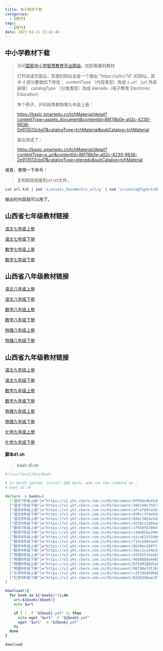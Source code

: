 ```yaml
---
title: 电子教材下载
categories:
  - [教材]
tags:
  - [教材]
date: 2023-04-21 15:41:40
---
```


## 中小学教材下载

>访问[国家中小学智慧教育平台网站](https://basic.smartedu.cn/tchMaterial)，找到需要的教材
>
>打开阅读页面后，页面的网址会是一个类似 "https://a/b/c?d" 的网址。其中 d 部分要做如下修改：
>contentType （内容类型）改成 x_url （url 外部链接）
>catalogType （分类类型）改成 elecedu（电子教育 Electronic Education）
>
>举个例子，沪科技粤教物理九年级上册：
>
>https://basic.smartedu.cn/tchMaterial/detail?contentType=assets_document&contentId=86f78b0e-a02c-4230-9638-2e913512cbd7&catalogType=tchMaterial&subCatalog=tchMaterial
>
>最后改成了：
>
>https://basic.smartedu.cn/tchMaterial/detail?contentType=x_url&contentId=86f78b0e-a02c-4230-9638-2e913512cbd7&catalogType=elecedu&subCatalog=tchMaterial

或者，使用一下命令：

>复制超级链接到url.txt文件，

```bash
cat url.txt | sed 's/assets_document/x_url/g' | sed 's/catalogType=tchMaterial/catalogType=elecedu/g'
```

输出的内容就可以用了。

<!--more-->

## 山西省七年级教材链接

[语文七年级上册](https://basic.smartedu.cn/tchMaterial/detail?contentType=x_url&contentId=8b9c7052-add4-4744-ab04-69d6c180d5d9&catalogType=elecedu&subCatalog=tchMaterial)

[语文七年级下册](https://basic.smartedu.cn/tchMaterial/detail?contentType=x_url&contentId=6b3ec445-9f7b-430c-a246-fc1903ca38b2&catalogType=elecedu&subCatalog=tchMaterial)

[数学七年级上册](https://basic.smartedu.cn/tchMaterial/detail?contentType=x_url&contentId=fa3baef9-8acc-4ae6-88c0-8dd06eff9f6d&catalogType=elecedu&subCatalog=tchMaterial)

[数学七年级下册](https://basic.smartedu.cn/tchMaterial/detail?contentType=x_url&contentId=ae0543a7-8dfd-4a07-a35d-cb1a47029e0b&catalogType=elecedu&subCatalog=tchMaterial)

## 山西省八年级教材链接
[语文八年级上册](https://basic.smartedu.cn/tchMaterial/detail?contentType=x_url&contentId=4f64356a-8df7-4579-9400-e32c9a7f6718&catalogType=elecedu&subCatalog=tchMaterial)

[语文八年级下册](https://basic.smartedu.cn/tchMaterial/detail?contentType=x_url&contentId=8f907d12-14b5-44ba-b042-0ffbc46e085b&catalogType=elecedu&subCatalog=tchMaterial)

[数学八年级上册](https://basic.smartedu.cn/tchMaterial/detail?contentType=x_url&contentId=c6ebaaca-f73a-461e-9fbc-4aa449551207&catalogType=elecedu&subCatalog=tchMaterial)

[数学八年级下册](https://basic.smartedu.cn/tchMaterial/detail?contentType=x_url&contentId=5a20b663-4ceb-4f3e-94c0-ae3c1e22ea8a&catalogType=elecedu&subCatalog=tchMaterial)

[物理八年级上册](https://basic.smartedu.cn/tchMaterial/detail?contentType=x_url&contentId=a4979c4c-b3cf-4ef5-afc8-9f918dc0d9cc&catalogType=elecedu&subCatalog=tchMaterial)

[物理八年级下册](https://basic.smartedu.cn/tchMaterial/detail?contentType=x_url&contentId=3bd13b9e-89fd-4bd1-b718-ac501dae2f59&catalogType=elecedu&subCatalog=tchMaterial)

## 山西省九年级教材链接

[语文九年级上册](https://basic.smartedu.cn/tchMaterial/detail?contentType=x_url&contentId=a8b13ab7-7eef-4dc7-a3c7-8009ba65ce11&catalogType=elecedu&subCatalog=tchMaterial)

[语文九年级下册](https://basic.smartedu.cn/tchMaterial/detail?contentType=x_url&contentId=a45516ee-78ed-46f0-b88b-671174f2a2fe&catalogType=elecedu&subCatalog=tchMaterial)

[数学九年级上册](https://basic.smartedu.cn/tchMaterial/detail?contentType=x_url&contentId=5f7531c8-7330-4e66-9634-e0a2c57ed74a&catalogType=elecedu&subCatalog=tchMaterial)

[数学九年级下册](https://basic.smartedu.cn/tchMaterial/detail?contentType=x_url&contentId=61d015f5-5998-45fa-b114-73aff2e0ed68&catalogType=elecedu&subCatalog=tchMaterial)

[物理九年级上册](https://basic.smartedu.cn/tchMaterial/detail?contentType=x_url&contentId=86f78b0e-a02c-4230-9638-2e913512cbd7&catalogType=elecedu&subCatalog=tchMaterial)

[物理九年级下册](https://basic.smartedu.cn/tchMaterial/detail?contentType=x_url&contentId=861080ae-1bb2-42a8-9725-b5a11b6ae2e9&catalogType=elecedu&subCatalog=tchMaterial)

[化学九年级上册](https://basic.smartedu.cn/tchMaterial/detail?contentType=x_url&contentId=8c419b19-b3a9-4dbf-a8b4-546b7d337528&catalogType=elecedu&subCatalog=tchMaterial)

[化学九年级下册](https://basic.smartedu.cn/tchMaterial/detail?contentType=x_url&contentId=1998204c-f017-4f49-9000-0ba0b93d2a4d&catalogType=elecedu&subCatalog=tchMaterial)

#### 脚本d1.sh

> bash d1.sh 

```bash
#!/usr/local/bin/bash

# In macOS system, install GNU Bash, and run the command as :
# bash d1.sh

declare -A books=(
  ["语文7年级上册"]="https://v1.ykt.cbern.com.cn/65/document/9f996e9b45d847339b4f07d5db80bd43/pdf.pdf"
  ["语文7年级下册"]="https://v1.ykt.cbern.com.cn/65/document/206240c75072408bb343d0c403696efa/pdf.pdf"
  ["语文8年级上册"]="https://v3.ykt.cbern.com.cn/65/document/afce7897a3b44ce48a6daa0f03a06f5a/pdf.pdf"
  ["语文8年级下册"]="https://v3.ykt.cbern.com.cn/65/document/030cc3fde02044ef992260b739792925/pdf.pdf"
  ["语文9年级上册"]="https://v3.ykt.cbern.com.cn/65/document/69ec38b3e3da416ab984ffd76cdec58e/pdf.pdf"
  ["语文9年级下册"]="https://v2.ykt.cbern.com.cn/65/document/4558cc2a9eac4098ac012f7778d23163/pdf.pdf"
  ["数学7年级上册"]="https://v1.ykt.cbern.com.cn/65/document/1f950f67804f41afad067332c90281e0/pdf.pdf"
  ["数学7年级下册"]="https://v3.ykt.cbern.com.cn/65/document/c48d85ba39b945bcb8d9a6d2ce0ff660/pdf.pdf"
  ["数学8年级上册"]="https://v2.ykt.cbern.com.cn/65/document/e2ca61551006430db66554049764a8b6/pdf.pdf"
  ["数学8年级下册"]="https://v2.ykt.cbern.com.cn/65/document/f14ca004aa554c38aa838424f6e145c8/pdf.pdf"
  ["数学9年级上册"]="https://v1.ykt.cbern.com.cn/65/document/bb58ee260f5f4d97b232fc2bfd6a56e7/pdf.pdf"
  ["数学9年级下册"]="https://v3.ykt.cbern.com.cn/65/document/38ac2ce34b304b6ea44a95b39231e5d6/pdf.pdf"
  ["物理8年级上册"]="https://v3.ykt.cbern.com.cn/65/document/455b5519a1b54154b81bca9bcb75d8b0/pdf.pdf"
  ["物理8年级下册"]="https://v3.ykt.cbern.com.cn/65/document/9db08b6e44854f2ea9450acf9a64effe/pdf.pdf"
  ["物理9年级上册"]="https://v1.ykt.cbern.com.cn/65/document/6f5d9380d1e0421dbf8ee9ec9312dec9/pdf.pdf"
  ["物理9年级下册"]="https://v3.ykt.cbern.com.cn/65/document/90f98efd11b94f339133779144ed3011/pdf.pdf"
  ["化学9年级上册"]="https://v2.ykt.cbern.com.cn/65/document/c257d888966b443481f3db28214df28e/pdf.pdf"
  ["化学9年级下册"]="https://v3.ykt.cbern.com.cn/65/document/02d52dbeec9746fbae3abfd98cff6e4b/pdf.pdf"
)

download(){
  for book in ${!books[*]};do
    url=${books[$book]}
    echo $url

    if [ ! -f "${book}.pdf" ]; then
      echo wget "$url" -O "${book}.pdf" 
      wget "$url" -O "${book}.pdf" 
    fi
  done
}

download

```



